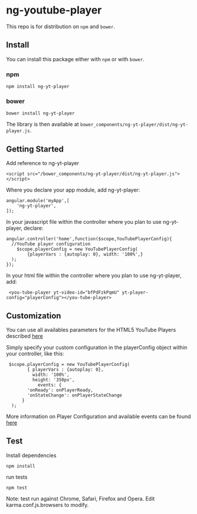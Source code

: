 # ng-youtube-player

This repo is for distribution on `npm` and `bower`.

## Install

You can install this package either with `npm` or with `bower`.

### npm

```shell
npm install ng-yt-player
```

### bower

```shell
bower install ng-yt-player
```
The library is then available at `bower_components/ng-yt-player/dist/ng-yt-player.js`.

## Getting Started

Add reference to ng-yt-player 
```
<script src="/bower_components/ng-yt-player/dist/ng-yt-player.js"></script>
```

Where you declare your app module, add ng-yt-player:
```
angular.module('myApp',[
	'ng-yt-player',
]);
```
In your javascript file within the controller where you plan to use ng-yt-player, declare:
```
angular.controller('home',function($scope,YouTubePlayerConfig){
  //YouTube player configuration
	$scope.playerConfig = new YouTubePlayerConfig(
		{playerVars : {autoplay: 0}, width: '100%',}
  );
});  
```
In your html file within the controller where you plan to use ng-yt-player, add:
```
 <you-tube-player yt-video-id="bfPdFzkPqmU" yt-player-config="playerConfig"></you-tube-player>
```

## Customization

You can use all availables parameters for the HTML5 YouTube Players described  [here](https://developers.google.com/youtube/player_parameters?playerVersion=HTML5)

Simply specify your custom configuration in the playerConfig object within your controller, like this:
```
 $scope.playerConfig = new YouTubePlayerConfig(
		{ playerVars : {autoplay: 0}, 
		  width: '100%',
		  height: '350px',
			events: {
        'onReady': onPlayerReady,
        'onStateChange': onPlayerStateChange
      }
  );
```
More information on Player Configuration and available events can be found [here](https://developers.google.com/youtube/iframe_api_reference)

## Test

Install dependencies
```shell
npm install
```

run tests

```shell
npm test
```

Note: test run against Chrome, Safari, Firefox and Opera. Edit karma.conf.js.browsers to modify.



